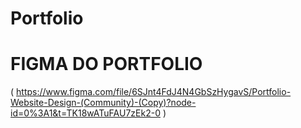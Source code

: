 # Portfolio

# FIGMA DO PORTFOLIO
( https://www.figma.com/file/6SJnt4FdJ4N4GbSzHygavS/Portfolio-Website-Design-(Community)-(Copy)?node-id=0%3A1&t=TK18wATuFAU7zEk2-0 )